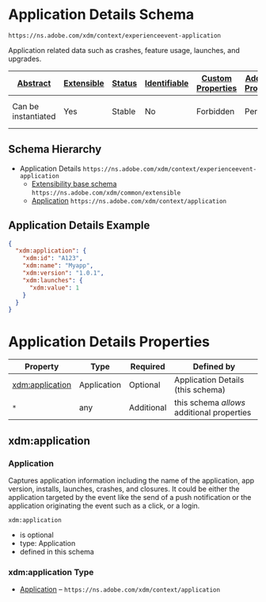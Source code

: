 
# Application Details Schema

```
https://ns.adobe.com/xdm/context/experienceevent-application
```

Application related data such as crashes, feature usage, launches, and upgrades.

| [Abstract](../../../abstract.md) | [Extensible](../../../extensions.md) | [Status](../../../status.md) | [Identifiable](../../../id.md) | [Custom Properties](../../../extensions.md) | [Additional Properties](../../../extensions.md) | Defined In |
|----------------------------------|--------------------------------------|------------------------------|--------------------------------|---------------------------------------------|-------------------------------------------------|------------|
| Can be instantiated | Yes | Stable | No | Forbidden | Permitted | [fieldgroups/experience-event/experienceevent-application.schema.json](fieldgroups/experience-event/experienceevent-application.schema.json) |
## Schema Hierarchy

* Application Details `https://ns.adobe.com/xdm/context/experienceevent-application`
  * [Extensibility base schema](../../datatypes/extensible.schema.md) `https://ns.adobe.com/xdm/common/extensible`
  * [Application](../../datatypes/application.schema.md) `https://ns.adobe.com/xdm/context/application`


## Application Details Example
```json
{
  "xdm:application": {
    "xdm:id": "A123",
    "xdm:name": "Myapp",
    "xdm:version": "1.0.1",
    "xdm:launches": {
      "xdm:value": 1
    }
  }
}
```

# Application Details Properties

| Property | Type | Required | Defined by |
|----------|------|----------|------------|
| [xdm:application](#xdmapplication) | Application | Optional | Application Details (this schema) |
| `*` | any | Additional | this schema *allows* additional properties |

## xdm:application
### Application

Captures application information including the name of the application, app version, installs, launches, crashes, and closures. It could be either the application targeted by the event like the send of a push notification or the application originating the event such as a click, or a login.

`xdm:application`
* is optional
* type: Application
* defined in this schema

### xdm:application Type


* [Application](../../datatypes/application.schema.md) – `https://ns.adobe.com/xdm/context/application`




